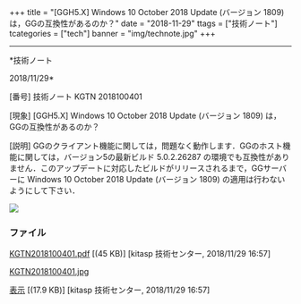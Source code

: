 ﻿+++
title = "[GGH5.X] Windows 10 October 2018 Update (バージョン 1809) は，GGの互換性があるのか？"
date = "2018-11-29"
ttags = ["技術ノート"]
tcategories = ["tech"]
banner = "img/technote.jpg"
+++

-----------------------------------------------------------------------------------------------------------------------------

*技術ノート

2018/11/29*


[番号]
技術ノート KGTN 2018100401

[現象]
[GGH5.X] Windows 10 October 2018 Update (バージョン 1809)
は，GGの互換性があるのか？

[説明]
GGのクライアント機能に関しては，問題なく動作します．GGのホスト機能に関しては，バージョン5の最新ビルド
5.0.2.26287
の環境でも互換性がありません．このアップデートに対応したビルドがリリースされるまで，GGサーバーに
Windows 10 October 2018 Update (バージョン 1809)
の適用は行わないようにして下さい．

![](http://techreport.kitasp.net/attachments/download/4186/KGTN2018100401.jpg)


### ファイル

 
 


[KGTN2018100401.pdf](http://techreport.kitasp.net/attachments/download/4185/KGTN2018100401.pdf)
 [(45 KB)] [kitasp 技術センター, 2018/11/29
16:57]

[KGTN2018100401.jpg](http://techreport.kitasp.net/attachments/download/4186/KGTN2018100401.jpg)

[表示](http://techreport.kitasp.net/attachments/4186/KGTN2018100401.jpg "表示")
 [(17.9 KB)] [kitasp 技術センター, 2018/11/29
16:57]


 


 

